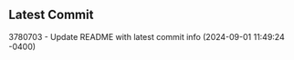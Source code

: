 
## Latest Commit
3780703 - Update README with latest commit info (2024-09-01 11:49:24 -0400) <Yunxi-Zhou>
